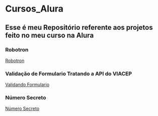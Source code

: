 # Cursos_Alura
 
## Esse é meu Repositório referente aos projetos feito no meu curso na Alura

### Robotron
[Robotron](https://robotron-dun.vercel.app/)

### Validação de Formulario Tratando a API do VIACEP
[Validando Formulario](https://validacao-formulario-steel.vercel.app)

### Número Secreto
[Número Secreto](https://numerosecreto-eight.vercel.app/)


